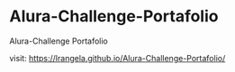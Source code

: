 # Alura-Challenge-Portafolio
Alura-Challenge Portafolio

visit: https://lrangela.github.io/Alura-Challenge-Portafolio/
